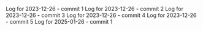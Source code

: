 Log for 2023-12-26 - commit 1
Log for 2023-12-26 - commit 2
Log for 2023-12-26 - commit 3
Log for 2023-12-26 - commit 4
Log for 2023-12-26 - commit 5
Log for 2025-01-26 - commit 1
